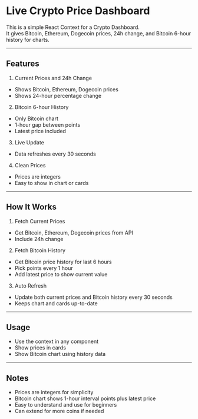 # Live Crypto Price Dashboard

This is a simple React Context for a Crypto Dashboard.  
It gives Bitcoin, Ethereum, Dogecoin prices, 24h change, and Bitcoin 6-hour history for charts.

---

## Features

1. Current Prices and 24h Change

- Shows Bitcoin, Ethereum, Dogecoin prices
- Shows 24-hour percentage change

2. Bitcoin 6-hour History

- Only Bitcoin chart
- 1-hour gap between points
- Latest price included

3. Live Update

- Data refreshes every 30 seconds

4. Clean Prices

- Prices are integers
- Easy to show in chart or cards

---

## How It Works

1. Fetch Current Prices

- Get Bitcoin, Ethereum, Dogecoin prices from API
- Include 24h change

2. Fetch Bitcoin History

- Get Bitcoin price history for last 6 hours
- Pick points every 1 hour
- Add latest price to show current value

3. Auto Refresh

- Update both current prices and Bitcoin history every 30 seconds
- Keeps chart and cards up-to-date

---

## Usage

- Use the context in any component
- Show prices in cards
- Show Bitcoin chart using history data

---

## Notes

- Prices are integers for simplicity
- Bitcoin chart shows 1-hour interval points plus latest price
- Easy to understand and use for beginners
- Can extend for more coins if needed
